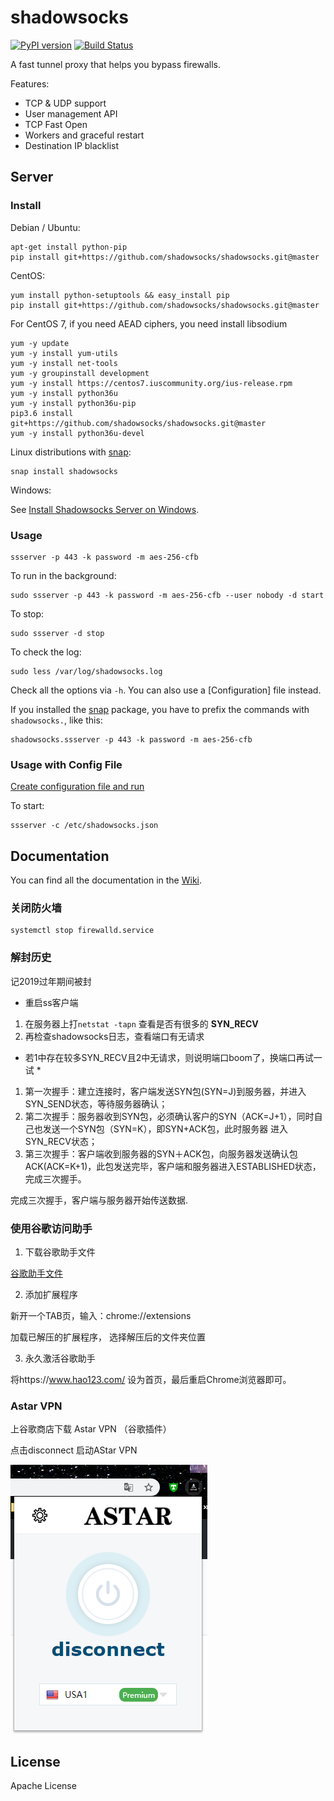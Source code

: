 shadowsocks
===========

[![PyPI version]][PyPI]
[![Build Status]][Travis CI]

A fast tunnel proxy that helps you bypass firewalls.

Features:
- TCP & UDP support
- User management API
- TCP Fast Open
- Workers and graceful restart
- Destination IP blacklist

Server
------

### Install

Debian / Ubuntu:

    apt-get install python-pip
    pip install git+https://github.com/shadowsocks/shadowsocks.git@master

CentOS:

    yum install python-setuptools && easy_install pip
    pip install git+https://github.com/shadowsocks/shadowsocks.git@master

For CentOS 7, if you need AEAD ciphers, you need install libsodium
```
yum -y update
yum -y install yum-utils
yum -y install net-tools
yum -y groupinstall development
yum -y install https://centos7.iuscommunity.org/ius-release.rpm
yum -y install python36u
yum -y install python36u-pip
pip3.6 install  git+https://github.com/shadowsocks/shadowsocks.git@master
yum -y install python36u-devel
```
Linux distributions with [snap](http://snapcraft.io/):

    snap install shadowsocks

Windows:

See [Install Shadowsocks Server on Windows](https://github.com/shadowsocks/shadowsocks/wiki/Install-Shadowsocks-Server-on-Windows).

### Usage

    ssserver -p 443 -k password -m aes-256-cfb

To run in the background:

    sudo ssserver -p 443 -k password -m aes-256-cfb --user nobody -d start

To stop:

    sudo ssserver -d stop

To check the log:

    sudo less /var/log/shadowsocks.log

Check all the options via `-h`. You can also use a [Configuration] file
instead.

If you installed the [snap](http://snapcraft.io/) package, you have to prefix the commands with `shadowsocks.`,
like this:

    shadowsocks.ssserver -p 443 -k password -m aes-256-cfb
    
### Usage with Config File

[Create configuration file and run](https://github.com/shadowsocks/shadowsocks/wiki/Configuration-via-Config-File)

To start:

    ssserver -c /etc/shadowsocks.json


Documentation
-------------

You can find all the documentation in the [Wiki](https://github.com/shadowsocks/shadowsocks/wiki).

### 关闭防火墙

```
systemctl stop firewalld.service
```

### 解封历史

记2019过年期间被封

* 重启ss客户端

1. 在服务器上打`netstat -tapn` 查看是否有很多的 **SYN_RECV**
2. 再检查shadowsocks日志，查看端口有无请求

* 若1中存在较多SYN_RECV且2中无请求，则说明端口boom了，换端口再试一试 *

1. 第一次握手：建立连接时，客户端发送SYN包(SYN=J)到服务器，并进入SYN_SEND状态，等待服务器确认；
2. 第二次握手：服务器收到SYN包，必须确认客户的SYN（ACK=J+1），同时自己也发送一个SYN包（SYN=K），即SYN+ACK包，此时服务器 进入SYN_RECV状态； 
3. 第三次握手：客户端收到服务器的SYN＋ACK包，向服务器发送确认包ACK(ACK=K+1)，此包发送完毕，客户端和服务器进入ESTABLISHED状态，完成三次握手。

完成三次握手，客户端与服务器开始传送数据.


### 使用谷歌访问助手

1. 下载谷歌助手文件

[谷歌助手文件](https://github.com/loaderlin/shadowsocks/blob/master/googlefwen.rar)

2. 添加扩展程序

新开一个TAB页，输入：chrome://extensions

加载已解压的扩展程序， 选择解压后的文件夹位置

3. 永久激活谷歌助手

将https://www.hao123.com/ 设为首页，最后重启Chrome浏览器即可。

### Astar VPN

上谷歌商店下载 Astar VPN （谷歌插件）

点击disconnect 启动AStar VPN

![启动AStar VPN](https://github.com/loaderlin/shadowsocks/blob/rm/AstarVPN.png)


License
-------

Apache License







[Build Status]:      https://img.shields.io/travis/shadowsocks/shadowsocks/master.svg?style=flat
[PyPI]:              https://pypi.python.org/pypi/shadowsocks
[PyPI version]:      https://img.shields.io/pypi/v/shadowsocks.svg?style=flat
[Travis CI]:         https://travis-ci.org/shadowsocks/shadowsocks

